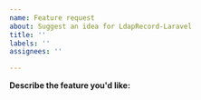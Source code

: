 ```yaml
---
name: Feature request
about: Suggest an idea for LdapRecord-Laravel
title: ''
labels: ''
assignees: ''

---
```


**Describe the feature you'd like:**
